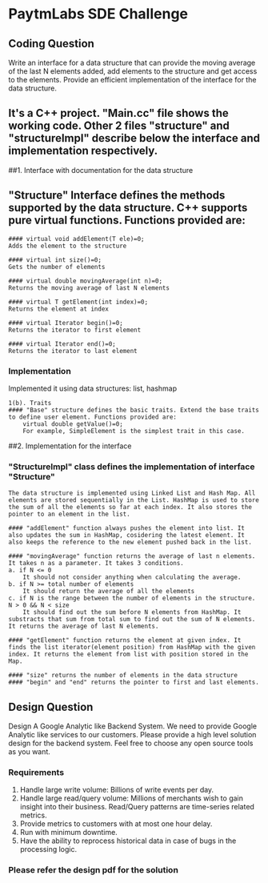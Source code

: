 # PaytmLabs SDE Challenge

## Coding Question

Write an interface for a data structure that can provide the moving average of the last N elements added, add elements to the structure and get access to the elements. Provide an efficient implementation of the interface for the data structure.


## It's a C++ project. "Main.cc" file shows the working code. Other 2 files "structure" and "structureImpl" describe below the interface and implementation respectively.

##1. Interface with documentation for the data structure

## "Structure" Interface defines the methods supported by the data structure. C++ supports pure virtual functions. Functions provided are:

	#### virtual void addElement(T ele)=0;
	Adds the element to the structure
	
	#### virtual int size()=0;
	Gets the number of elements

	#### virtual double movingAverage(int n)=0;
	Returns the moving average of last N elements

	#### virtual T getElement(int index)=0;
	Returns the element at index 

	#### virtual Iterator begin()=0;
	Returns the iterator to first element

	#### virtual Iterator end()=0;
	Returns the iterator to last element

### Implementation
   Implemented it using data structures: list, hashmap

	1(b). Traits
	#### "Base" structure defines the basic traits. Extend the base traits to define user element. Functions provided are:
		virtual double getValue()=0;
		For example, SimpleElement is the simplest trait in this case.

##2. Implementation for the interface

### "StructureImpl" class defines the implementation of interface "Structure"

	The data structure is implemented using Linked List and Hash Map. All elements are stored sequentially in the List. HashMap is used to store the sum of all the elements so far at each index. It also stores the pointer to an element in the list. 

	#### "addElement" function always pushes the element into list. It also updates the sum in HashMap, cosidering the latest element. It also keeps the reference to the new element pushed back in the list.

	#### "movingAverage" function returns the average of last n elements. It takes n as a parameter. It takes 3 conditions.
	a. if N <= 0
		It should not consider anything when calculating the average.
	b. if N >= total number of elements
		It should return the average of all the elements
	c. if N is the range between the number of elements in the structure. N > 0 && N < size	
		It should find out the sum before N elements from HashMap. It substracts that sum from total sum to find out the sum of N elements. It returns the average of last N elements.
	
	#### "getElement" function returns the element at given index. It finds the list iterator(element position) from HashMap with the given index. It returns the element from list with position stored in the Map.

	#### "size" returns the number of elements in the data structure
	#### "begin" and "end" returns the pointer to first and last elements.






## Design Question

Design A Google Analytic like Backend System.
We need to provide Google Analytic like services to our customers. Please provide a high level solution design for the backend system. Feel free to choose any open source tools as you want.

### Requirements

1. Handle large write volume: Billions of write events per day.
2. Handle large read/query volume: Millions of merchants wish to gain insight into their business. Read/Query patterns are time-series related metrics.
3. Provide metrics to customers with at most one hour delay.
4. Run with minimum downtime.
5. Have the ability to reprocess historical data in case of bugs in the processing logic.



### Please refer the design pdf for the solution